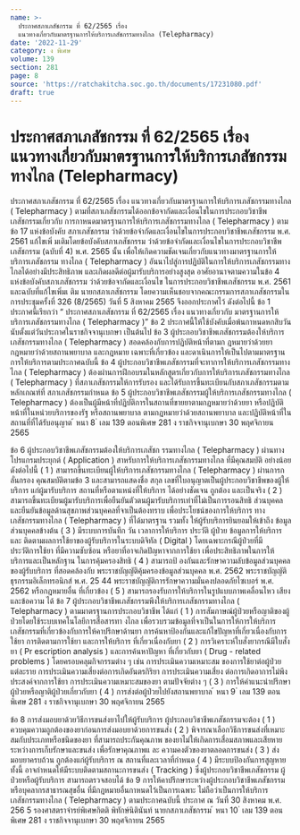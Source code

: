 ```yaml
---
name: >-
  ประกาศสภาเภสัชกรรม ที่ 62/2565 เรื่อง
  แนวทางเกี่ยวกับมาตรฐานการให้บริการเภสัชกรรมทางไกล (Telepharmacy)
date: '2022-11-29'
category: ง พิเศษ
volume: 139
section: 281
page: 8
source: 'https://ratchakitcha.soc.go.th/documents/17231080.pdf'
draft: true
---
```


# ประกาศสภาเภสัชกรรม ที่ 62/2565 เรื่อง แนวทางเกี่ยวกับมาตรฐานการให้บริการเภสัชกรรมทางไกล (Telepharmacy)

ประกาศสภาเภสัชกรรม ที่ 62/2565 เรื่อง แนวทางเกี่ยวกับมาตรฐานการให้บริการเภสัชกรรมทางไกล ( Telepharmacy ) ตามที่สภาเภสัชกรรมได้ออกข้อจากัดและเงื่อนไขในการประกอบวิชาชีพเภสัชกรรมเกี่ยวกับ การกาหนดมาตรฐานการให้บริการเภสัชกรรมทางไกล ( Telepharmacy ) ตามข้อ 17 แห่งข้อบังคับ สภาเภสัชกรรม ว่าด้วยข้อจำกัดและเงื่อนไขในการประกอบวิชาชีพเภสัชกรรม พ.ศ. 2561 แก้ไขเพิ่ มเติมโดยข้อบังคับสภาเภสัชกรรม ว่าด้วยข้อจำกัดและเงื่อนไขในการประกอบวิชาชีพเภสัชกรรม (ฉบับที่ 4) พ.ศ. 2565 นั้น เพื่อให้เกิดความชัดเจนเกี่ยวกับแนวทางมาตรฐานการให้บริการเภสัชกรรม ทางไกล ( Telepharmacy ) อันนาไปสู่การปฏิบัติในการให้บริการเภสัชกรรมทางไกลได้อย่างมีประสิทธิภาพ และเกิดผลดีต่อผู้มารับบริการอย่างสูงสุด อาศัยอานาจตามความในข้อ 4 แห่งข้อบังคับสภาเภสัชกรรม ว่าด้วยข้อจากัดและเงื่อนไข ในการประกอบวิชาชีพเภสัชกรรม พ.ศ. 2561 และฉบับที่แก้ไขเพิ่มเ ติม นายกสภาเภสัชกรรม โดยความเห็นชอบจากคณะกรรมการสภาเภสัชกรรมในการประชุมครั้งที่ 326 (8/2565) วันที่ 5 สิงหาคม 2565 จึงออกประกาศไว้ ดังต่อไปนี้ ข้อ 1 ประกาศนี้เรียกว่า “ ประกาศสภาเภสัชกรรม ที่ 62/2565 เรื่อง แนวทางเกี่ยวกับ มาตรฐานการให้บริการเภสัชกรรมทางไกล ( Telepharmacy )” ข้อ 2 ประกาศนี้ให้ใช้บังคับเมื่อพ้นกาหนดหกสิบวันนับตั้งแต่วันประกาศในราชกิจจานุเบกษา เป็นต้นไป ข้อ 3 ผู้ประกอบวิชาชีพเภสัชกรรมต้องให้บริการเภสัชกรรมทางไกล ( Telepharmacy ) สอดคล้องกับการปฏิบัติหน้าที่ตามก ฎหมายว่าด้วยยา กฎหมายว่าด้วยสถานพยาบาล และกฎหมาย เฉพาะที่เกี่ยวข้อง และดาเนินการให้เป็นไปตามมาตรฐานการให้บริการตามประกาศฉบับนี้ ข้อ 4 ผู้ประกอบวิชาชีพเภสัชกรรมที่จะทาการให้บริการเภสัชกรรมทางไกล ( Telepharmacy ) ต้องผ่านการฝึกอบรมในหลักสูตรเกี่ยวกับการให้บริการเภสัชกรรมทางไกล ( Telepharmacy ) ที่สภาเภสัชกรรมให้การรับรอง และได้รับการขึ้นทะเบียนกับสภาเภสัชกรรมตามหลักเกณฑ์ที่ สภาเภสัชกรรมกำหนด ข้อ 5 ผู้ประกอบวิชาชีพเภสัชกรรมผู้ให้บริการเภสัชกรรมทางไกล ( Telepharmacy ) ต้องเป็นผู้มีหน้าที่ปฏิบัติการในสถานที่ขายยาตามกฎหมายว่าด้วยยา หรือปฏิบัติหน้าที่ในหน่วยบริการของรัฐ หรือสถานพยาบาล ตามกฎหมายว่าด้วยสถานพยาบาล และปฏิบัติหน้าที่ในสถานที่ที่ได้รับอนุญาต ้ หนา 8 ่ เลม 139 ตอนพิเศษ 281 ง ราชกิจจานุเบกษา 30 พฤศจิกายน 2565

ข้อ 6 ผู้ประกอบวิชาชีพเภสัชกรรมต้องให้บริการเภสัชก รรมทางไกล ( Telepharmacy ) ผ่านทางโปรแกรมประยุกต์ ( Application ) สาหรับการให้บริการเภสัชกรรมทางไกล ที่มีคุณสมบัติ อย่างน้อย ดังต่อไปนี้ ( 1 ) สามารถขึ้นทะเบียนผู้ให้บริการเภสัชกรรมทางไกล ( Telepharmacy ) ผ่านการกลั่นกรอง คุณสมบัติตามข้อ 3 และสามารถแสดงชื่อ สกุล เลขที่ใบอนุญาตเป็นผู้ประกอบวิชาชีพของผู้ให้บริการ แก่ผู้มารับบริการ สถานที่หรือตาแหน่งที่ให้บริการ ได้อย่างชัดเจน ถูกต้อง และเป็นจริง ( 2 ) สามารถขึ้นทะเบียนผู้มารับบริการเพื่อยืนยันตัวตนผู้มารับบริการเท่าที่ไม่เป็นการรอนสิทธิ ส่วนบุคคล และยืนยันข้อมูลด้านสุขภาพส่วนบุคคลที่จาเป็นต้องทราบ เพื่อประโยชน์ของการให้บริการ ทางเภสัชกรรมทางไกล ( Telepharmacy ) ที่ได้มาตรฐาน รวมทั้ง ให้ผู้รับบริการยินยอมให้เข้าถึง ข้อมูลส่วนบุคคลข้างต้น ( 3 ) มีระบบการบันทึก วัน เวลาการให้บริการ ประวัติ ผู้ป่วย ข้อมูลการให้บริการและ ติดตามผลการใช้ยาของผู้รับบริการในระบบดิจิทัล ( Digital ) โดยเฉพาะกรณีผู้ป่วยที่มีประวัติการใช้ยา ที่มีความซับซ้อน หรือยาที่อาจเกิดปัญหาจากการใช้ยา เพื่อประสิทธิภาพในการให้บริการและเป็นหลักฐาน ในการคุ้มครองสิทธิ ( 4 ) สามารถป้ องกันและรักษาความลับข้อมูลส่วนบุคคลของผู้รับบริการ ที่สอดคล้องกับ พระราชบัญญัติคุ้มครองข้อมูลส่วนบุคคล พ.ศ. 2562 พระราชบัญญัติธุรกรรมอิเล็กทรอนิกส์ พ.ศ. 25 44 พระราชบัญญัติการรักษาความมั่นคงปลอดภัยไซเบอร์ พ.ศ. 2562 หรือกฎหมายอื่น ที่เกี่ยวข้อง ( 5 ) สามารถรองรับการให้บริการในรูปแบบภาพเคลื่อนไหว เสียง และข้อความ ได้ ข้อ 7 ผู้ประกอบวิชาชีพเภสัชกรรมพึงให้บริการเภสัชกรรมทางไกล ( Telepharmacy ) ตามมาตรฐานการประกอบวิชาชีพ ได้แก่ ( 1 ) การสัมภาษณ์ผู้ป่วยหรือญาติของผู้ป่วยโดยใช้ระบบเทคโนโลยีการสื่อสารทา งไกล เพื่อรวบรวมข้อมูลที่จาเป็นในการให้การให้บริการเภสัชกรรมที่เกี่ยวข้องกับการให้คาปรึกษาด้านยา การค้นหาป้องกันและแก้ไขปัญหาที่เกี่ยวเนื่องกับการใช้ยา การติดตามการใช้ยา และการให้บริการ ที่เกี่ยวเนื่องกับยา ( 2 ) การวิเคราะห์ใบสั่งยากรณีมีใบสั่งยา ( Pr escription analysis ) และการค้นหาปัญหา ที่เกี่ยวกับยา ( Drug - related problems ) โดยครอบคลุมกิจกรรมต่าง ๆ เช่น การประเมินความเหมาะสม ของการใช้ยาต่อผู้ป่วยแต่ละราย การประเมินความเสี่ยงต่อการเกิดอันตรกิริยา การประเมินความเสี่ยง ต่อการเกิดอาการไม่พึงประสงค์จากการใช้ยา การประเมินความเหมาะสมของยา ตามปัจจัยต่าง ๆ ( 3 ) การให้คำแนะนำปรึกษาผู้ป่วยหรือญาติผู้ป่วยเกี่ยวกับยา ( 4 ) การส่งต่อผู้ป่วยไปยังสถานพยาบาล ้ หนา 9 ่ เลม 139 ตอนพิเศษ 281 ง ราชกิจจานุเบกษา 30 พฤศจิกายน 2565

ข้อ 8 การส่งมอบยาด้วยวิธีการขนส่งยาไปให้ผู้รับบริการ ผู้ประกอบวิชาชีพเภสัชกรรมจะต้อง ( 1 ) ควบคุมความถูกต้องของยาก่อนการส่งมอบยาด้วยการขนส่ง ( 2 ) พิจารณาเลือกวิธีการขนส่งที่เหมาะสมกับประเภทหรือชนิดของยา ที่สามารถประกันคุณภาพ ของยาไม่ให้เกิดการเสื่อมสภาพและเสียหาย ระหว่างการเก็บรักษาและขนส่ง เพื่อรักษาคุณภาพแ ละ ความคงตัวของยาตลอดการขนส่ง ( 3 ) ส่งมอบยาครบถ้วน ถูกต้องแก่ผู้รับบริการ ณ สถานที่และเวลาที่กำหนด ( 4 ) มีระบบป้องกันการสูญหาย ทั้งนี้ อาจกำหนดให้มีระบบติดตามสถานะการขนส่ง ( Tracking ) ซึ่งผู้ประกอบวิชาชีพเภสัชกรรม ผู้ป่วยหรือผู้รับบริการ สามารถตรวจสอบได้ ข้อ 9 การให้คาปรึกษาระหว่างผู้ประกอบวิชาชีพเภสัชกรรมหรือบุคลากรสาธารณสุขอื่น ที่มีกฎหมายอื่นกาหนดไว้เป็นการเฉพาะ ไม่ถือว่าเป็นการให้บริการเภสัชกรรมทางไกล ( Telepharmacy ) ตามประกาศฉบับนี้ ประกาศ ณ วันที่ 30 สิงหาคม พ.ศ. 256 5 รองศาสตราจำรย์พิเศษกิตติ พิทักษ์นิตินันท์ นายกสภาเภสัชกรรม ้ หนา 10 ่ เลม 139 ตอนพิเศษ 281 ง ราชกิจจานุเบกษา 30 พฤศจิกายน 2565
